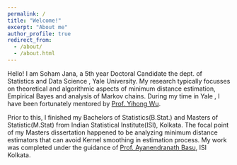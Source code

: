 ```yaml
---
permalink: /
title: "Welcome!"
excerpt: "About me"
author_profile: true
redirect_from: 
  - /about/
  - /about.html
---
```


Hello! I am Soham Jana, a 5th year Doctoral Candidate the dept. of Statistics and Data Science , Yale University. My research typically focusses on theoretical and algorithmic aspects of minimum distance estimation, Empirical Bayes and analysis of Markov chains. During my time in Yale , I have been fortunately mentored by [Prof. Yihong Wu](http://www.stat.yale.edu/~yw562/).

Prior to this, I finished my Bachelors of Statistics(B.Stat.) and Masters of Statistic(M.Stat) from Indian Statistical Institute(ISI), Kolkata. The focal point of my Masters dissertation happened to be analyzing minimum distance estimators that can avoid Kernel smoothing in estimation process. My work was completed under the guidance of [Prof. Ayanendranath Basu](https://www.isical.ac.in/~ayanbasu/), ISI Kolkata.

